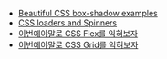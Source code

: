 - [Beautiful CSS box-shadow examples](https://getcssscan.com/css-box-shadow-examples)
- [CSS loaders and Spinners](https://cssloaders.github.io/)
- [이번에야말로 CSS Flex를 익혀보자](https://studiomeal.com/archives/197)
- [이번에야말로 CSS Grid를 익혀보자](https://studiomeal.com/archives/533)
